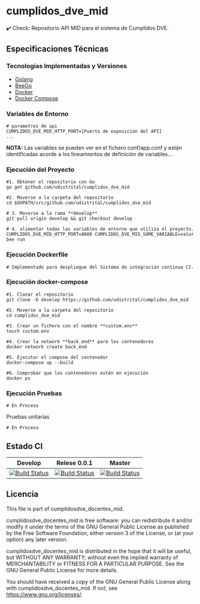 # cumplidos_dve_mid
:heavy_check_mark: Check: Repositorio API MID para el sistema de Cumplidos DVE.


## Especificaciones Técnicas

### Tecnologías Implementadas y Versiones
* [Golang](https://github.com/udistrital/introduccion_oas/blob/master/instalacion_de_herramientas/golang.md)
* [BeeGo](https://github.com/udistrital/introduccion_oas/blob/master/instalacion_de_herramientas/beego.md)
* [Docker](https://docs.docker.com/engine/install/ubuntu/)
* [Docker Compose](https://docs.docker.com/compose/)


### Variables de Entorno
```shell
# parametros de api
CUMPLIDOS_DVE_MID_HTTP_PORT=[Puerto de exposición del API]
...
```
**NOTA:** Las variables se pueden ver en el fichero conf/app.conf y están identificadas acorde a los lineamientos de definición de variables...


### Ejecución del Proyecto
```shell
#1. Obtener el repositorio con Go
go get github.com/udistrital/cumplidos_dve_mid

#2. Moverse a la carpeta del repositorio
cd $GOPATH/src/github.com/udistrital/cumplidos_dve_mid

# 3. Moverse a la rama **develop**
git pull origin develop && git checkout develop

# 4. alimentar todas las variables de entorno que utiliza el proyecto.
CUMPLIDOS_DVE_MID_HTTP_PORT=8080 CUMPLIDOS_DVE_MID_SOME_VARIABLE=valor bee run
```

### Ejecución Dockerfile
```shell
# Implementado para despliegue del Sistema de integración continua CI.
```

### Ejecución docker-compose
```shell
#1. Clonar el repositorio
git clone -b develop https://github.com/udistrital/cumplidos_dve_mid

#2. Moverse a la carpeta del repositorio
cd cumplidos_dve_mid

#3. Crear un fichero con el nombre **custom.env**
touch custom.env

#4. Crear la network **back_end** para los contenedores
docker network create back_end

#5. Ejecutar el compose del contenedor
docker-compose up --build

#6. Comprobar que los contenedores estén en ejecución
docker ps
```

### Ejecución Pruebas
```shell
# En Proceso
```

Pruebas unitarias
```shell
# En Proceso
```
## Estado CI


| Develop | Relese 0.0.1 | Master |
| -- | -- | -- |
| [![Build Status](https://hubci.portaloas.udistrital.edu.co/api/badges/udistrital/cumplidos_dve_mid/status.svg?ref=refs/heads/develop)](https://hubci.portaloas.udistrital.edu.co/udistrital/cumplidos_dve_mid) | [![Build Status](https://hubci.portaloas.udistrital.edu.co/api/badges/udistrital/cumplidos_dve_mid/status.svg?ref=refs/heads/release/0.0.1)](https://hubci.portaloas.udistrital.edu.co/udistrital/cumplidos_dve_mid) | [![Build Status](https://hubci.portaloas.udistrital.edu.co/api/badges/udistrital/cumplidos_dve_mid/status.svg)](https://hubci.portaloas.udistrital.edu.co/udistrital/cumplidos_dve_mid) |


## Licencia

This file is part of cumplidosdve_docentes_mid.

cumplidosdve_docentes_mid is free software: you can redistribute it and/or modify it under the terms of the GNU General Public License as published by the Free Software Foundation, either version 3 of the License, or (at your option) any later version.

cumplidosdve_docentes_mid is distributed in the hope that it will be useful, but WITHOUT ANY WARRANTY; without even the implied warranty of MERCHANTABILITY or FITNESS FOR A PARTICULAR PURPOSE. See the GNU General Public License for more details.

You should have received a copy of the GNU General Public License along with cumplidosdve_docentes_mid. If not, see https://www.gnu.org/licenses/.

